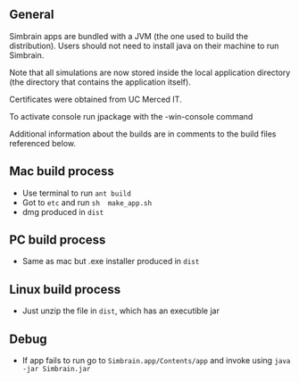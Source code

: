 ## General 

Simbrain apps are bundled with a JVM (the one used to build the distribution). Users should not need to install java on their machine to run Simbrain.

Note that all simulations are now stored inside the local application directory (the directory that contains the application itself). 

Certificates were obtained from UC Merced IT.

To activate console run jpackage with the -win-console command

Additional information about the builds are in comments to the build files referenced below.

## Mac build process
- Use terminal to run `ant build`
- Got to `etc` and run `sh  make_app.sh`
- dmg produced in `dist`

## PC build process 
- Same as mac but .exe installer produced in `dist`

## Linux build process
- Just unzip the file in `dist`, which has an executible jar 

## Debug
- If app fails to run go to `Simbrain.app/Contents/app` and invoke using `java -jar Simbrain.jar`